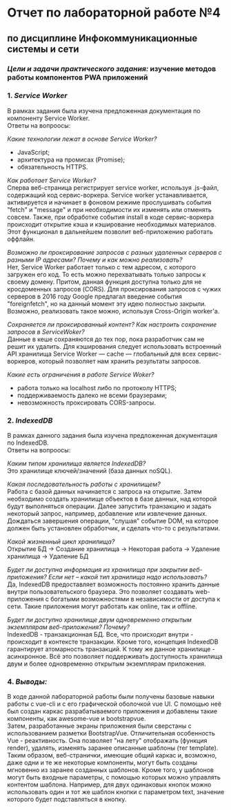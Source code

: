 # Отчет по лабораторной работе №4
## по дисциплине Инфокоммуникационные системы и сети  

### _Цели и задачи практического задания:_ изучение методов работы компонентов PWA приложений

### 1. _Service Worker_  
В рамках задания была изучена предложенная документация по компоненту Service Worker.  
Ответы на вопроосы:  

_Какие технологии лежат в основе Service Worker?_  
- JavaScript;
- архитектура на промисах (Promise);
- обязательность HTTPS.  
  
_Как работает Service Worker?_  
Сперва веб-страница регистрирует service worker, используя .js-файл, содержащий код сервис-воркера. Service worker устанавливается, активируется и начинает в фоновом режиме прослушивать события "fetch" и "message" и при необходимости их изменять или отменять совсем. Также, при обработке события install в коде сервис-воркера происходит открытие кэша и кэширование необходимых материалов. Этот функционал в дальнейшем позволит веб-приложению работать оффлайн.  

_Возможно ли проксирование запросов с разных удаленных серверов с разными IP адресами? Почему и как можно реализовать?_  
Нет, Service Worker работает только с тем адресом, с которого загружен его код. То есть можно перехватывать только запросы к своему домену. Притом, данная функция доступна только для не кросдоменных запросов (CORS). Для проксирования запросов с чужих серверов в 2016 году Google предлагал введение события "foreignfetch", но на данный момент эту идею полностью закрыли. Возможно, реализовать такое можно, используя Cross-Origin worker'a.  

_Сохраняется ли проксированный контент? Как настроить сохранение запросов в ServiceWoker?_  
Данные в кеше сохраняются до тех пор, пока разработчик сам не решит их удалить. Для кэширования следует использовать встроенный API хранилища Service Worker — cache — глобальный для всех сервис-воркеров, который позволяет нам хранить результаты запросов.  

_Какие есть ограничения в работе Service Woker?_  
- работа только на localhost либо по протоколу HTTPS;
- поддерживаемость далеко не всеми браузерами;
- невозможность проксировать CORS-запросы.  

### 2. _IndexedDB_  
В рамках данного задания была изучена предложенная документация по IndexedDB.  
Ответы на вопроосы:  

_Каким типом хранилища является IndexedDB?_  
Это хранилище ключей/значений (база данных noSQL).  
  
_Какая последовательность работы с хранилищем?_  
Работа с базой данных начинается с запроса на открытие. Затем необходимо создать хранилище объектов в базе данных, над которой будут выполняться операции. Далее запустить транзакцию и задать некоторый запрос, например, добавление или извлечение данных. Дождаться завершения операции, "слушая" событие DOM, на которое должен быть установлен обработчик, и сделать что-то с результатами.  

_Какой жизненный цикл хранилища?_  
Открытие БД -> Создание хранилища -> Некоторая работа -> Удаление хранилища -> Удаление БД   

_Будет ли доступна информация из хранилища при закрытии веб-приложения? Если нет – какой тип хранилища надо использовать?_  
Да, IndexedDB предоставляет возможность постоянно хранить данные внутри пользовательского браузера. Это позволяет создавать web-приложения с богатыми возможностями в независимости от доступа к сети. Такие приложения могут работать как online, так и offline.  

_Будет ли доступно хранилище двум одновременно открытым экземплярам веб-приложения? Почему?_  
IndexedDB - транзакционная БД. Все, что происходит внутри - происходит в контексте транзакции. Кроме того, концепция IndexedDB гарантирует атомарность транзакций. К тому же данное хранилище - асинхронное. Всё это позволяет поддерживать доступность хранилища двум и более одновременно открытым экземплярам приложения.  

### 4. _Выводы:_  
В ходе данной лабораторной работы были получены базовые навыки работы с vue-cli и с его графической оболочкой vue UI. С помощью неё был создан каркас разрабатываемого приложения и добавлены такие компоненты, как awesome-vue и bootstrapvue.  
Затем, разработанные экраны приложения были сверстаны с использованием разметки BootstrapVue. Отличительная особенность Vue - реактивность. Она позволяет "на лету" отображать (функция render), удалять, изменять заранее описанные шаблоны (тег template). Таким образом, веб-странички, имеющие общий каркас и, возможно, даже одни и те же некоторые компоненты, могут быть созданы мгновенно из заранее созданных шаблонов. Кроме того, у шаблонов могут быть входные параметры, с помощью которых можно управлять контентом шаблона. Например, для двух одинаковых кнопок можно использовать один и тот же шаблон кнопки с параметром text, значение которого будет подставляться в кнопку.
